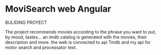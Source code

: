 # MoviSearch web Angular

BULIDING PROYECT

The project recommends movies according to the phrase you want to put, by mood, tastes... an imdb catalog is generated with the movies, their description and more.
the web is connected to api Tmdb and my api for motor search and processator text. 





